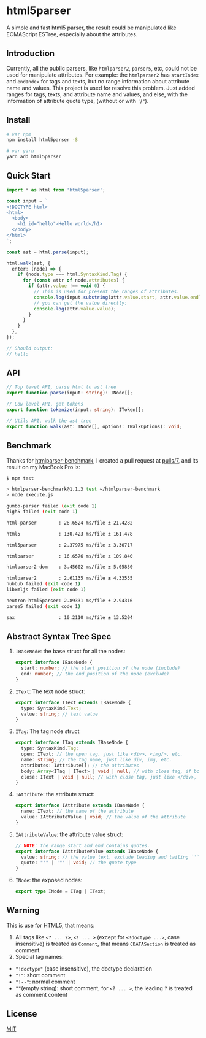 # html5parser

A simple and fast html5 parser, the result could be manipulated like
ECMAScript ESTree, especially about the attributes.

## Introduction

Currently, all the public parsers, like `htmlparser2`, `parser5`, etc,
could not be used for manipulate attributes. For example: the `htmlparser2`
has `startIndex` and `endIndex` for tags and texts, but no range information
about attribute name and values. This project is used for resolve this problem.
Just added ranges for tags, texts, and attribute name and values, and else,
with the information of attribute quote type, (without or with `'`/`"`).

## Install

```bash
# var npm
npm install html5parser -S

# var yarn
yarn add html5parser
```

## Quick Start

```ts
import * as html from 'html5parser';

const input = `
<!DOCTYPE html>
<html>
  <body>
    <h1 id="hello">Hello world</h1>
  </body>
</html>
`;

const ast = html.parse(input);

html.walk(ast, {
  enter: (node) => {
    if (node.type === html.SyntaxKind.Tag) {
      for (const attr of node.attributes) {
        if (attr.value !== void 0) {
          // This is used for present the ranges of attributes.
          console.log(input.substring(attr.value.start, attr.value.end));
          // you can get the value directly:
          console.log(attr.value.value);
        }
      }
    }
  },
});

// Should output:
// hello
```

## API

```ts
// Top level API, parse html to ast tree
export function parse(input: string): INode[];

// Low level API, get tokens
export function tokenize(input: string): IToken[];

// Utils API, walk the ast tree
export function walk(ast: INode[], options: IWalkOptions): void;
```

## Benchmark

Thanks for [htmlparser-benchmark](https://github.com/AndreasMadsen/htmlparser-benchmark),
I created a pull request at [pulls/7](https://github.com/AndreasMadsen/htmlparser-benchmark/pull/7/files),
and its result on my MacBook Pro is:

```bash
$ npm test

> htmlparser-benchmark@1.1.3 test ~/htmlparser-benchmark
> node execute.js

gumbo-parser failed (exit code 1)
high5 failed (exit code 1)

html-parser        : 28.6524 ms/file ± 21.4282

html5              : 130.423 ms/file ± 161.478

html5parser        : 2.37975 ms/file ± 3.30717

htmlparser         : 16.6576 ms/file ± 109.840

htmlparser2-dom    : 3.45602 ms/file ± 5.05830

htmlparser2        : 2.61135 ms/file ± 4.33535
hubbub failed (exit code 1)
libxmljs failed (exit code 1)

neutron-html5parser: 2.89331 ms/file ± 2.94316
parse5 failed (exit code 1)

sax                : 10.2110 ms/file ± 13.5204
```

## Abstract Syntax Tree Spec

1. `IBaseNode`: the base struct for all the nodes:
   ```ts
   export interface IBaseNode {
     start: number; // the start position of the node (include)
     end: number; // the end position of the node (exclude)
   }
   ```
2. `IText`: The text node struct:
   ```ts
   export interface IText extends IBaseNode {
     type: SyntaxKind.Text;
     value: string; // text value
   }
   ```
3. `ITag`: The tag node struct
   ```ts
   export interface ITag extends IBaseNode {
     type: SyntaxKind.Tag;
     open: IText; // the open tag, just like <div>, <img/>, etc.
     name: string; // the tag name, just like div, img, etc.
     attributes: IAttribute[]; // the attributes
     body: Array<ITag | IText> | void | null; // with close tag, if body is empty, it is empty array, just like <div></div> // self closed, just like <div/>, <img> // eof before open tag end just liek <div
     close: IText | void | null; // with close tag, just like </div>, etc. // self closed, just like open with <div/> <img> // eof before open tag end or without close tag for not self closed tag
   }
   ```
4. `IAttribute`: the attribute struct:
   ```ts
   export interface IAttribute extends IBaseNode {
     name: IText; // the name of the attribute
     value: IAttributeValue | void; // the value of the attribute
   }
   ```
5. `IAttributeValue`: the attribute value struct:
   ```ts
   // NOTE: the range start and end contains quotes.
   export interface IAttributeValue extends IBaseNode {
     value: string; // the value text, exclude leading and tailing `'` or `"`
     quote: "'" | '"' | void; // the quote type
   }
   ```
6. `INode`: the exposed nodes:
   ```ts
   export type INode = ITag | IText;
   ```

## Warning

This is use for HTML5, that means:

1. All tags like `<? ... ?>`, `<! ... >` (except for `<!doctype ...>`, case insensitive)
   is treated as `Comment`, that means `CDATASection` is treated as comment.
2. Special tag names:

- `"!doctype"` (case insensitive), the doctype declaration
- `"!"`: short comment
- `"!--"`: normal comment
- `""`(empty string): short comment, for `<? ... >`, the leading `?` is treated as comment content

## License

[MIT](./LICENSE)
